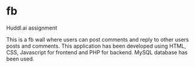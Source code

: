 # fb
Huddl.ai assignment

This is a fb wall where users can post comments and reply to other users posts and comments. This application has been developed using HTML, CSS, Javascript for frontend and PHP for backend. MySQL database has been used.  
